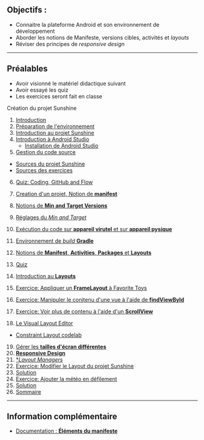 ## Objectifs :
  * Connaitre la plateforme Android et son environnement de développement
  * Aborder les notions de Manifeste, versions cibles, activités et *layouts*
  * Réviser des principes de *responsive design*

---
## Préalables
  * Avoir visionné le matériel didactique suivant
  * Avoir essayé les quiz
  * Les exercices seront fait en classe

Création du projet Sunshine
1.  [Introduction](https://classroom.udacity.com/courses/ud851/lessons/93affc67-3f0b-4f9b-b3a4-a7a26f241a86/concepts/0eb4fac2-9d1b-477d-bafb-1743f715d4a5 )
2.  [Préparation de l'environnement](https://classroom.udacity.com/courses/ud851/lessons/93affc67-3f0b-4f9b-b3a4-a7a26f241a86/concepts/338e2164-2dae-4b96-9600-4082ffea10f7 )
3.  [Introduction au projet Sunshine](https://classroom.udacity.com/courses/ud851/lessons/93affc67-3f0b-4f9b-b3a4-a7a26f241a86/concepts/20a61f09-1c8b-4f13-a171-961a347d29c1 )
4.  [Introduction à Android Studio](https://classroom.udacity.com/courses/ud851/lessons/93affc67-3f0b-4f9b-b3a4-a7a26f241a86/concepts/98b2f686-aca1-4547-9632-31e84ccca355 )
    *  [Installation de Android Studio](https://classroom.udacity.com/courses/ud808/lessons/4216368924/concepts/43072785890923#)
5.  [Gestion du code source](https://classroom.udacity.com/courses/ud851/lessons/93affc67-3f0b-4f9b-b3a4-a7a26f241a86/concepts/115d08bb-f114-46fa-b693-5c6ce1445c07 )
  * [Sources du projet Sunshine](https://github.com/udacity/ud851-Sunshine)
  * [Sources des exercices](https://github.com/udacity/ud851-Exercises)
6.  [Quiz: Coding, GitHub and Flow](https://classroom.udacity.com/courses/ud851/lessons/93affc67-3f0b-4f9b-b3a4-a7a26f241a86/concepts/e501f2b0-e8cd-4554-b8ab-6552c5b8adb1 )
7.  [Creation d'un projet, Notion de **manifest**](https://classroom.udacity.com/courses/ud851/lessons/93affc67-3f0b-4f9b-b3a4-a7a26f241a86/concepts/f0aca178-1ff3-4786-bcf6-dddbb76b159d )

8.  [Notions de **Min and Target Versions**](https://classroom.udacity.com/courses/ud851/lessons/93affc67-3f0b-4f9b-b3a4-a7a26f241a86/concepts/382dabfc-7477-46e1-99de-d050916d61e8 )
9.  [Réglages du *Min and Target*](https://classroom.udacity.com/courses/ud851/lessons/93affc67-3f0b-4f9b-b3a4-a7a26f241a86/concepts/5b0aab7f-c63c-4e5d-b336-bdc08985767a )
10. [Exécution du code sur **appareil virutel** et sur **appareil pysique**](https://classroom.udacity.com/courses/ud851/lessons/93affc67-3f0b-4f9b-b3a4-a7a26f241a86/concepts/02f2daf0-9f99-408a-b954-f12f373dee1a )
11. [Environnement de *build* **Gradle**](https://classroom.udacity.com/courses/ud851/lessons/93affc67-3f0b-4f9b-b3a4-a7a26f241a86/concepts/17476436-0b3e-46e3-a858-36d1e35b4491 )
12. [Notions de **Manifest**, **Activities**, **Packages** et **Layouts**](https://classroom.udacity.com/courses/ud851/lessons/93affc67-3f0b-4f9b-b3a4-a7a26f241a86/concepts/200e9ec2-a5ec-4e4b-b0d9-bdc0a02d705f )
13. [Quiz](https://classroom.udacity.com/courses/ud851/lessons/93affc67-3f0b-4f9b-b3a4-a7a26f241a86/concepts/ef968f23-8b94-4670-b875-67542bb2fec2 )
14. [Introduction au **Layouts**](https://classroom.udacity.com/courses/ud851/lessons/93affc67-3f0b-4f9b-b3a4-a7a26f241a86/concepts/cdbfd437-de24-4903-8f01-37c29427cb38 )
15. [Exercice: Appliquer un **FrameLayout** à Favorite Toys](https://classroom.udacity.com/courses/ud851/lessons/93affc67-3f0b-4f9b-b3a4-a7a26f241a86/concepts/01267ed4-e09e-4800-87f4-64e5745393cb )
16. [Exercice: Manipuler le conjtenu d'une vue à l'aide de **findViewById**](https://classroom.udacity.com/courses/ud851/lessons/93affc67-3f0b-4f9b-b3a4-a7a26f241a86/concepts/ebe17315-13a6-452b-828e-aa3de89c4c09 )
17. [Exercice: Voir plus de contenu à l'aide d'un **ScrollView**](https://classroom.udacity.com/courses/ud851/lessons/93affc67-3f0b-4f9b-b3a4-a7a26f241a86/concepts/8030c4d7-7819-41cb-8add-e5c5d35caf1d )
18. [Le Visual Layout Editor](https://classroom.udacity.com/courses/ud851/lessons/93affc67-3f0b-4f9b-b3a4-a7a26f241a86/concepts/43e77b25-5212-4a18-99c4-51f20d4e27e0 )
  * [Constraint Layout codelab](https://codelabs.developers.google.com/codelabs/constraint-layout)
19. [Gérer les **tailles d'écran différentes**](https://classroom.udacity.com/courses/ud851/lessons/93affc67-3f0b-4f9b-b3a4-a7a26f241a86/concepts/396af661-4041-49f8-8673-016060e99e63 )
20. [**Responsive Design**](https://classroom.udacity.com/courses/ud851/lessons/93affc67-3f0b-4f9b-b3a4-a7a26f241a86/concepts/dd04eecf-2931-4fdc-9522-79ea7d6e1ee2 )
21. [**Layout Managers*](https://classroom.udacity.com/courses/ud851/lessons/93affc67-3f0b-4f9b-b3a4-a7a26f241a86/concepts/6717feea-da32-4dba-aa05-ae487e579124 )
22. [Exercice: Modifier le Layout du projet Sunshine ](https://classroom.udacity.com/courses/ud851/lessons/93affc67-3f0b-4f9b-b3a4-a7a26f241a86/concepts/42960413-c083-4f92-b000-ceb9bd90ae3b )
23. [Solution](https://classroom.udacity.com/courses/ud851/lessons/93affc67-3f0b-4f9b-b3a4-a7a26f241a86/concepts/7d7924eb-af09-46fd-b98e-8867e2711ddd )
24. [Exercice: Ajouter la météo en défilement](https://classroom.udacity.com/courses/ud851/lessons/93affc67-3f0b-4f9b-b3a4-a7a26f241a86/concepts/0bfb8489-0571-455f-aab4-2f54bf60e83c )
25. [Solution](https://classroom.udacity.com/courses/ud851/lessons/93affc67-3f0b-4f9b-b3a4-a7a26f241a86/concepts/53fd81ab-b668-4b2b-9e6d-db64ba3392a5 )
26. [Sommaire](https://classroom.udacity.com/courses/ud851/lessons/93affc67-3f0b-4f9b-b3a4-a7a26f241a86/concepts/cc0832ae-6545-44e0-82e8-c0ca73be274f )

---

## Information complémentaire

  *  [Documentation : **Éléments du manifeste**](https://developer.android.com/guide/topics/manifest/manifest-element.html)
